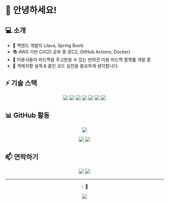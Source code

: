 # 👋 안녕하세요!

## 💻 소개
- 🚀 백엔드 개발자 (Java, Spring Boot)
- 📚 AWS 기반 CI/CD 공부 중 (EC2, GitHub Actions, Docker)
- 🐶 미용사들이 피드백을 주고받을 수 있는 반려견 미용 피드백 플랫폼 개발 중
- 🌱 객체지향 설계 & 클린 코드 실천을 중요하게 생각합니다.

## ⚡ 기술 스택
<p align="center">
  <img src="https://img.shields.io/badge/Java-007396?style=flat-square&logo=java&logoColor=white" />
  <img src="https://img.shields.io/badge/Spring%20Boot-6DB33F?style=flat-square&logo=springboot&logoColor=white" />
  <img src="https://img.shields.io/badge/JPA-6DB33F?style=flat-square&logo=spring&logoColor=white" />
  <img src="https://img.shields.io/badge/MySQL-4479A1?style=flat-square&logo=mysql&logoColor=white" />
  <img src="https://img.shields.io/badge/Docker-2496ED?style=flat-square&logo=docker&logoColor=white" />
  <img src="https://img.shields.io/badge/AWS-232F3E?style=flat-square&logo=amazon-aws&logoColor=white" />
  <img src="https://img.shields.io/badge/Thymeleaf-005F0F?style=flat-square&logo=thymeleaf&logoColor=white" />
</p>

## 📊 GitHub 활동
<p align="center">
  <img src="https://github-readme-streak-stats.herokuapp.com/?user=DuYeong0020&theme=radical" />
</p>
<p align="center">
  <img src="https://github-profile-summary-cards.vercel.app/api/cards/stats?username=DuYeong0020&theme=radical" />
  <img src="https://github-profile-summary-cards.vercel.app/api/cards/repos-per-language?username=DuYeong0020&theme=radical" />
</p>

## 📫 연락하기
<p align="center">
  <a href="mailto:your-email@gmail.com"><img src="https://img.shields.io/badge/Gmail-D14836?style=flat-square&logo=gmail&logoColor=white" /></a>
  <a href="https://duyeong0020.github.io"><img src="https://img.shields.io/badge/GitHub%20Blog-181717?style=flat-square&logo=github&logoColor=white" /></a>
</p>

---
<p align="center">💡 <strong>🦦</strong></p>

<p align="center">
  <img src="https://capsule-render.vercel.app/api?type=waving&color=gradient&height=100&section=footer" />
</p>
